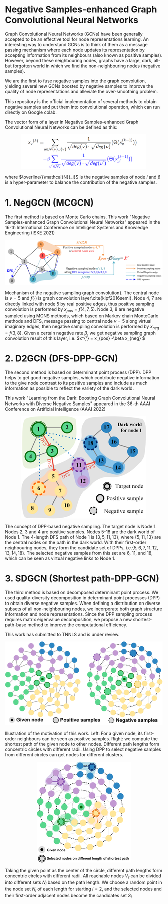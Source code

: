 # Negative Samples-enhanced Graph Convolutional Neural Networks
Graph Convolutional Neural Networks (GCNs) have been generally accepted to be an effective tool for node representations learning. An interesting way to understand GCNs is to think of them as a message passing mechanism where each node updates its representation by accepting information from its neighbours (also known as positive samples). However, beyond these neighbouring nodes, graphs have a large, dark, all-but forgotten world in which we find the non-neighbouring nodes (negative samples).

We are the first to fuse negative samples into the graph convolution, yielding several new GCNs boosted by negative samples to improve the quality of node representations and alleviate the over-smoothing problem.

This repository is the official implementation of several methods to obtain negative samples and put them into convolutional operation, which can run directly on Google colab.

The vector form of a layer in Negative Samples-enhanced Graph Convolutional Neural Networks can be defined as this:

<div align = center><img src="Vector-NegGCN.png" width="400"></div>

where $\overline{{\mathcal{N}}_i}$ is the negative samples of node $i$ and $\beta$ is a hyper-parameter to balance the contribution of the negative samples.

# 1. NegGCN (MCGCN) 
The first method is based on Monte Carlo chains. 
This work "Negative Samples-enhanced Graph Convolutional Neural Networks" appeared in the 16-th International Conference on Intelligent Systems and Knowledge Engineering  (ISKE 2021)

![NegGcn](NegGCN(MCGCN).jpg)

Mechanism of the negative sampling graph convolution}. The central node is $v=5$ and $f(\cdot)$ is graph convolution layer\cite{kipf2016semi}. Node 4, 7 are directly linked with node 5 by real positive edges, thus positive sampling convolution is performed by $x_{pos}=f(4,7,5)$. Node 3, 8 are negative sampled using MCNS methods, which based on Markov chain MonteCarlo methods and DFS, message passing to central node $v=5$ along virtual imaginary edges, then negative sampling convolution is performed by $x_{neg}=f(3,8)$. Given a certain negative rate $\beta$, we get negative sampling graph convolution result of this layer, i.e. $x^{'} = x_{pos} -\beta x_{neg} $ 

# 2. D2GCN (DFS-DPP-GCN) 
The second method is based on determinant point process (DPP). DPP helps to get good negative samples, which contribute negative information to the give node contrast to its positive samples and include as much information as possible to reflect the variety of the dark world.

This work "Learning from the Dark: Boosting Graph Convolutional Neural Networks with Diverse Negative Samples" appeared in the 36-th AAAI Conference on Artificial Intelligence (AAAI 2022)

<div align = center><img src="D2GCN-DFS.png" width="400"></div>

The concept of DPP-based negative sampling. The target node is Node 1. Nodes 2, 3 and 4 are positive samples. Nodes 5-18 are the dark world of Node 1. The 4-length DFS path of Node 1 is $\{3, 5, 11, 13\}$, where $\{5, 11, 13\}$ are the central nodes on the path in the dark world. With their first-order neighbouring nodes, they form the candidate set of DPPs, i.e.$\{5,6,7,11,12,13,14,18\}$. The selected negative samples from this set are 6, 11, and 18, which can be seen as virtual negative links to Node 1.

# 3. SDGCN (Shortest path-DPP-GCN)
The third method is based on decomposed determinant point process. We used quality-diversity decomposition in determinant point processes (DPP) to obtain diverse negative samples. When defining a distribution on diverse subsets of all non-neighbouring nodes, we incorporate both graph structure information and node representations. Since the DPP sampling process requires matrix eigenvalue decomposition, we propose a new shortest-path-base method to improve the computational efficiency.

This work has submitted to TNNLS and is under review.

<div align = center><img src="Spath.png" width="600"></div>

Illustration of the motivation of this work. Left: For a given node, its first-order neighbours can be seen as positive samples.  Right: we compute the shortest path of the given node to other nodes. Different path lengths form concentric circles with different radii. Using DPP to select negative samples from different circles can get nodes for different clusters.

<div align = center><img src="Spath-Negative.png" width="300"></div>

Taking the given point as the center of the circle, different path lengths form concentric circles with different radii. All reachable nodes $V_{r}$ can be divided into different sets $N_{l}$ based on the path length. We choose a random point in the node set $N_{l}$ of each length for starting $l = 2$, and the selected nodes and their first-order adjacent nodes become the candidates set $S_i$
